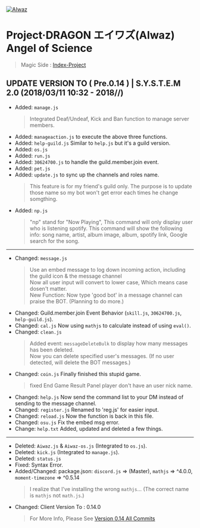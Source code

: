 <body>
<div>
<a href="https://github.com/ChisanaKita/AIWAZ"><img src="https://i.imgur.com/Fta2jMg.jpg" alt="AIwaz" /></a>
</div>
</body>

#        Project·DRAGON エイワズ(AIwaz) Angel of Science
> Magic Side : [Index-Project](https://github.com/STARLITENAMO/Index-Project)
## UPDATE VERSION TO ( Pre.0.14 ) | S.Y.S.T.E.M 2.0 (2018/03/11 10:32 - 2018/**/**)
- Added: `manage.js`
  > Integrated Deaf/Undeaf, Kick and Ban function to manage server members.
- Added: `manageaction.js` to execute the above three functions.
- Added: `help-guild.js` Similar to `help.js` but it's a guild version.
- Added: `os.js`
- Added: `run.js`
- Added: `30624700.js` to handle the guild.member.join event.
- Added: `pet.js`
- Added: `update.js` to sync up the channels and roles name.
  > This feature is for my friend's guild only.
  > The purpose is to update those name so my bot won't get error each times he change somgthing.
- Added: `np.js` 
  > "np" stand for "Now Playing", This command will only display user who is listening spotify.
  > This command will show the following info: song name, artist, album image, album, spotify link, Google search for the song.
***
- Changed: `message.js`
  > Use an embed message to log down incoming action, including the guild icon & the message channel<br>
Now all user input will convert to lower case, Which means case dosen't matter.<br>
New Function: Now type 'good bot' in a message channel can praise the BOT. (Planning to do more.)
- Changed: Guild.member.join Event Behavior (`skill.js`, `30624700.js`, `help-guild.js`).
- Changed: `cal.js` Now using `mathjs` to calculate instead of using `eval()`.
- Changed: `clean.js`
  > Added event: `messageDeleteBulk` to display how many messages has been deleted.<br>
  Now you can delete specified user's messages. (If no user detected, will delete the BOT messages.)
- Changed: `coin.js` Finally finished this stupid game.
  > fixed End Game Result Panel player don't have an user nick name.
- Changed: `help.js` Now send the command list to your DM instead of sending to the message channel.
- Changed: `register.js` Renamed to 'reg.js' for easier input.
- Changed: `reload.js` Now the function is back in this file.
- Changed: `osu.js` Fix the embed msg error.
- Change: `help.txt` Added, updated and deleted a few things.
***
- Deleted: `Aiwaz.js` & `Aiwaz-os.js` (Integrated to `os.js`).
- Deleted: `kick.js` (Integrated to `manage.js`).
- Deleted: `status.js`
- Fixed: Syntax Error.
- Added/Changed: package.json:  `discord.js` => (Master), `mathjs` => ^4.0.0, `moment-timezone` => ^0.5.14
  > I realize that I've installing the wrong `mathjs`... (The correct name is `mathjs` not `math.js`.)
- Changed: Client Version To : 0.14.0
  > For More Info, Please See [Version 0.14 All Commits](https://github.com/ChisanaKita/AIWAZ/commits/0.14)
